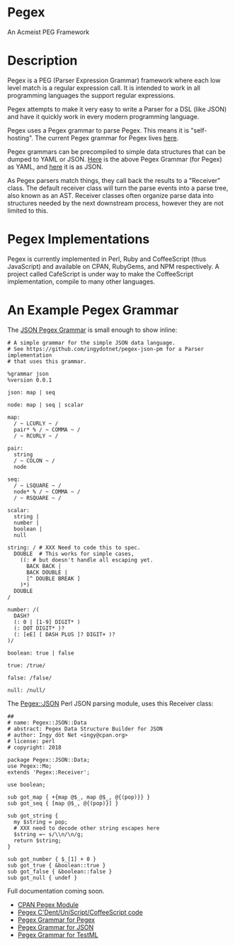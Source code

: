 Pegex
=====

An Acmeist PEG Framework

# Description

Pegex is a PEG (Parser Expression Grammar) framework where each low level match is a regular expression call. It is intended to work in all programming languages the support regular expressions.

Pegex attempts to make it very easy to write a Parser for a DSL (like JSON) and have it quickly work in every modern programming language.

Pegex uses a Pegex grammar to parse Pegex. This means it is "self-hosting". The current Pegex grammar for Pegex lives [here](https://github.com/ingydotnet/pegex-pgx/blob/master/pegex.pgx).

Pegex grammars can be precompiled to simple data structures that can be dumped to YAML or JSON. [Here](https://github.com/ingydotnet/pegex-pgx/blob/master/pegex.pgx.yaml) is the above Pegex Grammar (for Pegex) as YAML, and [here](https://github.com/ingydotnet/pegex-pgx/blob/master/pegex.pgx.json) it is as JSON.

As Pegex parsers match things, they call back the results to a "Receiver" class. The default receiver class will turn the parse events into a parse tree, also known as an AST. Receiver classes often organize parse data into structures needed by the next downstream process, however they are not limited to this.

# Pegex Implementations

Pegex is currently implemented in Perl, Ruby and CoffeeScript (thus JavaScript) and available on CPAN, RubyGems, and NPM respectively. A project called CafeScript is under way to make the CoffeeScript implementation, compile to many other languages.

# An Example Pegex Grammar

The [JSON Pegex Grammar](https://github.com/ingydotnet/json-pgx/blob/master/json.pgx) is small enough to show inline:

    # A simple grammar for the simple JSON data language.
    # See https://github.com/ingydotnet/pegex-json-pm for a Parser implementation
    # that uses this grammar.
    
    %grammar json
    %version 0.0.1
    
    json: map | seq
    
    node: map | seq | scalar
    
    map:
      / ~ LCURLY ~ /
      pair* % / ~ COMMA ~ /
      / ~ RCURLY ~ /
    
    pair:
      string
      / ~ COLON ~ /
      node
    
    seq:
      / ~ LSQUARE ~ /
      node* % / ~ COMMA ~ /
      / ~ RSQUARE ~ /
    
    scalar:
      string |
      number |
      boolean |
      null
    
    string: / # XXX Need to code this to spec.
      DOUBLE  # This works for simple cases,
        ((: # but doesn't handle all escaping yet.
          BACK BACK |
          BACK DOUBLE |
          [^ DOUBLE BREAK ]
        )*)
      DOUBLE
    /
    
    number: /(
      DASH?
      (: 0 | [1-9] DIGIT* )
      (: DOT DIGIT* )?
      (: [eE] [ DASH PLUS ]? DIGIT+ )?
    )/
    
    boolean: true | false
    
    true: /true/
    
    false: /false/
    
    null: /null/

The [Pegex::JSON](https://github.com/ingydotnet/pegex-json-pm) Perl JSON parsing module, uses this Receiver class:

    ##
    # name: Pegex::JSON::Data
    # abstract: Pegex Data Structure Builder for JSON
    # author: Ingy döt Net <ingy@cpan.org>
    # license: perl
    # copyright: 2018
    
    package Pegex::JSON::Data;
    use Pegex::Mo;
    extends 'Pegex::Receiver';
    
    use boolean;
    
    sub got_map { +{map @$_, map @$_, @{(pop)}} }
    sub got_seq { [map @$_, @{(pop)}] }
    
    sub got_string {
      my $string = pop;
      # XXX need to decode other string escapes here
      $string =~ s/\\n/\n/g;
      return $string;
    }
    
    sub got_number { $_[1] + 0 }
    sub got_true { &boolean::true }
    sub got_false { &boolean::false }
    sub got_null { undef }

Full documentation coming soon.

* [CPAN Pegex Module](http://search.cpan.org/perldoc?Pegex)
* [Pegex C'Dent/UniScript/CoffeeScript code](https://github.com/ingydotnet/pegex-cdent)
* [Pegex Grammar for Pegex](https://github.com/ingydotnet/pegex-pgx)
* [Pegex Grammar for JSON](https://github.com/ingydotnet/json-pgx)
* [Pegex Grammar for TestML](https://github.com/ingydotnet/testml-pgx)
